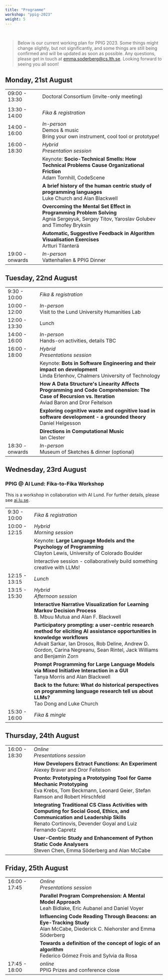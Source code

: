 ```yaml
---
title: "Programme"
workshop: "ppig-2023"
weight: 5
---
```


<style>
.workshop-content table th:first-of-type {
  min-width: 100px;
}
</style>

<br>

> Below is our current working plan for PPIG 2023. Some things might change slightly, but not significantly, and some things are still being confirmed and will be updated as soon as possible. Any questions, please get in touch at emma.soderberg@cs.lth.se. Looking forward to seeing you all soon!

## Monday, 21st August

|               |                   |
| ------------- | ----------------- |
| 09:00 - 13:30   | Doctoral Consortium (invite-only meeting) |
|               |                   |
| 13:30 - 14:00 | *Fika & registration* |
| 14:00 - 16:00 | *In-person* <br> Demos & music <br> Bring your own instrument, cool tool or prototype! |
| 16:00 - 18:30 | *Hybrid* <br> *Presentation session*  |
|               | Keynote: **Socio-Technical Smells: How Technical Problems Cause Organizational Friction** <br> Adam Tornhill, CodeScene |
|               | **A brief history of the human centric study of programming languages** <br> Luke Church and Alan Blackwell |
|               | **Overcoming the Mental Set Effect in Programming Problem Solving** <br> Agnia Sergeyuk, Sergey Titov, Yaroslav Golubev and Timofey Bryksin |
|               | **Automatic, Suggestive Feedback in Algorithm Visualisation Exercises** <br> Artturi Tilanterä |
| 19:00 - onwards | *In-person* <br> Vattenhallen & PPIG Dinner |


## Tuesday, 22nd August
|               |                   |
| ------------- | ----------------- |
|  9:30 - 10:00 | *Fika & registration* |
| 10:00 - 12:00 | *In-person* <br> Visit to the Lund University Humanities Lab |
| 12:00 - 13:30 | Lunch |
| 14:00 - 16:00 | *In-person* <br> Hands-on activities, details TBC |
| 16:00 - 18:00 | *Hybrid* <br> *Presentations session* |
|               | Keynote: **Bots in Software Engineering and their impact on development** <br> Linda Erlenhov, Chalmers University of Technology |
|               | **How A Data Structure's Linearity Affects Programming and Code Comprehension: The Case of Recursion vs. Iteration** <br> Aviad Baron and Dror Feitelson |
|               | **Exploring cognitive waste and cognitive load in software development - a grounded theory** <br> Daniel Helgesson |
|               | **Directions in Computational Music** <br> Ian Clester |
| 18:30 - onwards | *In-person* <br> Museum of Sketches & dinner (optional) |


## Wednesday, 23rd August

### PPIG @ AI Lund: Fika-to-Fika Workshop
This is a workshop in collaboration with AI Lund. For further details, please see [ai.lu.se](https://www.ai.lu.se/2023-08-23).

|               |                   |
| ------------- | ----------------- |
|  9:30 - 10:00 | *Fika & registration* |
| 10:00 - 12:15 | *Hybrid* <br> *Morning session*  |
|               | Keynote: **Large Language Models and the Psychology of Programming** <br> Clayton Lewis, University of Colorado Boulder |
|               | Interactive session - collaboratively build something creative with LLMs! |
| 12:15 - 13:15 | *Lunch* |
| 13:15 - 15:30 | *Hybrid* <br> *Afternoon session* |
|               | **Interactive Narrative Visualization for Learning Markov Decision Process** <br> B. Mbuu Mutua and Alan F. Blackwell |
|               | **Participatory prompting: a user-centric research method for eliciting AI assistance opportunities in knowledge workflows** <br> Advait Sarkar, Ian Drosos, Rob Deline, Andrew D. Gordon, Carina Negreanu, Sean Rintel, Jack Williams and Benjamin Zorn |
|               | **Prompt Programming for Large Language Models via Mixed Initiative Interaction in a GUI** <br> Tanya Morris and Alan Blackwell |
|               | **Back to the future: What do historical perspectives on programming language research tell us about LLMs?** <br> Tao Dong and Luke Church |
| 15:30 - 16:00 | *Fika & mingle* |




## Thursday, 24th August
|               |                   |
| ------------- | ----------------- |
| 16:00 - 18:30 | *Online* <br> *Presentations session* |
|               | **How Developers Extract Functions: An Experiment** <br> Alexey Braver and Dror Feitelson |
|               | **Pronto: Prototyping a Prototyping Tool for Game Mechanic Prototyping** <br> Eva Krebs, Tom Beckmann, Leonard Geier, Stefan Ramson and Robert Hirschfeld |
|               | **Integrating Traditional CS Class Activities with Computing for Social Good, Ethics, and Communication and Leadership Skills** <br> Renato Cortinovis, Devender Goyal and Luiz Fernando Capretz |
|               | **User-Centric Study and Enhancement of Python Static Code Analysers** <br> Steven Chen, Emma Söderberg and Alan McCabe |


## Friday, 25th August
|               |                   |
| ------------- | ----------------- |
| 16:00 - 17:45 | *Online* <br> *Presentations session* |
|               | **Parallel Program Comprehension: A Mental Model Approach** <br> Leah Bidlake, Eric Aubanel and Daniel Voyer |
|               | **Influencing Code Reading Through Beacons: an Eye-Tracking Study** <br> Alan McCabe, Diederick C. Niehorster and Emma Söderberg |
|               | **Towards a definition of the concept of logic of an algorithm** <br> Federico Gómez Frois and Sylvia da Rosa |
| 17:45 - 18:00 | *online* <br> PPIG Prizes and conference close |
